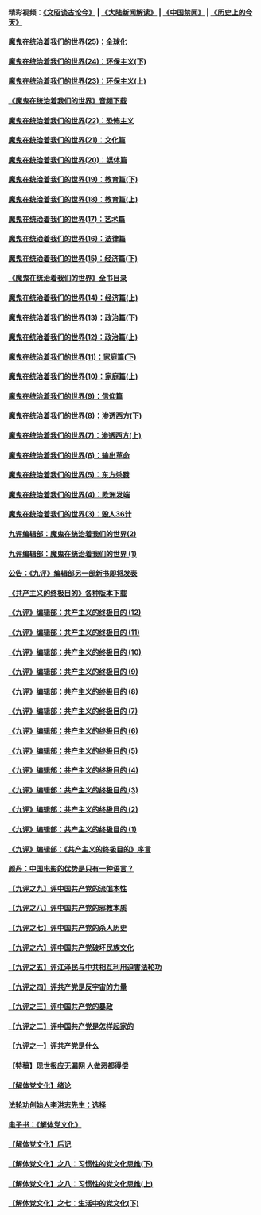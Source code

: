 #### 精彩视频：[《文昭谈古论今》](https://github.com/gfw-breaker/wenzhao/blob/master/README.md?t=12090931) | [《大陆新闻解读》](https://github.com/gfw-breaker/ntdtv-comedy/blob/master/README.md?t=12090931) | [《中国禁闻》](https://github.com/gfw-breaker/ntdtv-news/blob/master/README.md?t=12090931) | [《历史上的今天》](https://github.com/gfw-breaker/today-in-history/blob/master/README.md?t=12090931) 

#### [魔鬼在统治着我们的世界(25)：全球化](../pages/nsc422/n10788205.md?t=12090931) 

#### [魔鬼在统治着我们的世界(24)：环保主义(下)](../pages/nsc422/n10695307.md?t=12090931) 

#### [魔鬼在统治着我们的世界(23)：环保主义(上)](../pages/nsc422/n10688613.md?t=12090931) 

#### [《魔鬼在统治着我们的世界》音频下载](../pages/nsc422/n10635553.md?t=12090931) 

#### [魔鬼在统治着我们的世界(22)：恐怖主义](../pages/nsc422/n10614727.md?t=12090931) 

#### [魔鬼在统治着我们的世界(21)：文化篇](../pages/nsc422/n10597706.md?t=12090931) 

#### [魔鬼在统治着我们的世界(20)：媒体篇](../pages/nsc422/n10586579.md?t=12090931) 

#### [魔鬼在统治着我们的世界(19)：教育篇(下)](../pages/nsc422/n10564808.md?t=12090931) 

#### [魔鬼在统治着我们的世界(18)：教育篇(上)](../pages/nsc422/n10526970.md?t=12090931) 

#### [魔鬼在统治着我们的世界(17)：艺术篇](../pages/nsc422/n10499093.md?t=12090931) 

#### [魔鬼在统治着我们的世界(16)：法律篇](../pages/nsc422/n10485969.md?t=12090931) 

#### [魔鬼在统治着我们的世界(15)：经济篇(下)](../pages/nsc422/n10469975.md?t=12090931) 

#### [《魔鬼在统治着我们的世界》全书目录](../pages/nsc422/n10464261.md?t=12090931) 

#### [魔鬼在统治着我们的世界(14)：经济篇(上)](../pages/nsc422/n10457370.md?t=12090931) 

#### [魔鬼在统治着我们的世界(13)：政治篇(下)](../pages/nsc422/n10448270.md?t=12090931) 

#### [魔鬼在统治着我们的世界(12)：政治篇(上)](../pages/nsc422/n10444576.md?t=12090931) 

#### [魔鬼在统治着我们的世界(11)：家庭篇(下)](../pages/nsc422/n10440961.md?t=12090931) 

#### [魔鬼在统治着我们的世界(10)：家庭篇(上)](../pages/nsc422/n10435448.md?t=12090931) 

#### [魔鬼在统治着我们的世界(9)：信仰篇](../pages/nsc422/n10432159.md?t=12090931) 

#### [魔鬼在统治着我们的世界(8)：渗透西方(下)](../pages/nsc422/n10429603.md?t=12090931) 

#### [魔鬼在统治着我们的世界(7)：渗透西方(上)](../pages/nsc422/n10426013.md?t=12090931) 

#### [魔鬼在统治着我们的世界(6)：输出革命](../pages/nsc422/n10421536.md?t=12090931) 

#### [魔鬼在统治着我们的世界(5)：东方杀戮](../pages/nsc422/n10417707.md?t=12090931) 

#### [魔鬼在统治着我们的世界(4)：欧洲发端](../pages/nsc422/n10414890.md?t=12090931) 

#### [魔鬼在统治着我们的世界(3)：毁人36计](../pages/nsc422/n10411583.md?t=12090931) 

#### [九评编辑部：魔鬼在统治着我们的世界(2)](../pages/nsc422/n10410036.md?t=12090931) 

#### [九评编辑部：魔鬼在统治着我们的世界 (1)](../pages/nsc422/n10406825.md?t=12090931) 

#### [公告：《九评》编辑部另一部新书即将发表](../pages/nsc422/n10405104.md?t=12090931) 

#### [《共产主义的终极目的》各种版本下载](../pages/nsc422/n10022138.md?t=12090931) 

#### [《九评》编辑部：共产主义的终极目的 (12)](../pages/nsc422/n9933272.md?t=12090931) 

#### [《九评》编辑部：共产主义的终极目的 (11)](../pages/nsc422/n9924973.md?t=12090931) 

#### [《九评》编辑部：共产主义的终极目的 (10)](../pages/nsc422/n9920883.md?t=12090931) 

#### [《九评》编辑部：共产主义的终极目的 (9)](../pages/nsc422/n9916363.md?t=12090931) 

#### [《九评》编辑部：共产主义的终极目的 (8)](../pages/nsc422/n9912488.md?t=12090931) 

#### [《九评》编辑部：共产主义的终极目的 (7)](../pages/nsc422/n9901176.md?t=12090931) 

#### [《九评》编辑部：共产主义的终极目的 (6)](../pages/nsc422/n9899359.md?t=12090931) 

#### [《九评》编辑部：共产主义的终极目的 (5)](../pages/nsc422/n9893174.md?t=12090931) 

#### [《九评》编辑部：共产主义的终极目的 (4)](../pages/nsc422/n9891246.md?t=12090931) 

#### [《九评》编辑部：共产主义的终极目的 (3)](../pages/nsc422/n9879879.md?t=12090931) 

#### [《九评》编辑部：共产主义的终极目的 (2)](../pages/nsc422/n9876205.md?t=12090931) 

#### [《九评》编辑部：共产主义的终极目的 (1)](../pages/nsc422/n9865857.md?t=12090931) 

#### [《九评》编辑部：《共产主义的终极目的》序言](../pages/nsc422/n9862666.md?t=12090931) 

#### [颜丹：中国电影的优势是只有一种语言？](../pages/nsc422/n9583062.md?t=12090931) 

#### [【九评之九】评中国共产党的流氓本性](../pages/nsc422/n737542.md?t=12090931) 

#### [【九评之八】评中国共产党的邪教本质](../pages/nsc422/n735942.md?t=12090931) 

#### [【九评之七】评中国共产党的杀人历史](../pages/nsc422/n733806.md?t=12090931) 

#### [【九评之六】评中国共产党破坏民族文化](../pages/nsc422/n731667.md?t=12090931) 

#### [【九评之五】评江泽民与中共相互利用迫害法轮功](../pages/nsc422/n730058.md?t=12090931) 

#### [【九评之四】评共产党是反宇宙的力量](../pages/nsc422/n727814.md?t=12090931) 

#### [【九评之三】评中国共产党的暴政](../pages/nsc422/n725597.md?t=12090931) 

#### [【九评之二】评中国共产党是怎样起家的](../pages/nsc422/n723946.md?t=12090931) 

#### [【九评之一】评共产党是什么](../pages/nsc422/n722529.md?t=12090931) 

#### [【特稿】现世报应无漏网 人做恶都得偿](../pages/nsc422/n4215167.md?t=12090931) 

#### [【解体党文化】绪论](../pages/nsc422/n1449356.md?t=12090931) 

#### [法轮功创始人李洪志先生：选择](../pages/nsc422/n3580738.md?t=12090931) 

#### [电子书：《解体党文化》](../pages/nsc422/n1573484.md?t=12090931) 

#### [【解体党文化】后记](../pages/nsc422/n1531999.md?t=12090931) 

#### [【解体党文化】之八：习惯性的党文化思维(下)](../pages/nsc422/n1526477.md?t=12090931) 

#### [【解体党文化】之八：习惯性的党文化思维(上)](../pages/nsc422/n1520631.md?t=12090931) 

#### [【解体党文化】之七：生活中的党文化(下)](../pages/nsc422/n1513446.md?t=12090931) 

